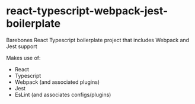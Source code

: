 # react-typescript-webpack-jest-boilerplate
Barebones React Typescript boilerplate project that includes Webpack and Jest support

Makes use of: 

- React
- Typescript
- Webpack (and associated plugins)
- Jest
- EsLint (and associates configs/plugins)
